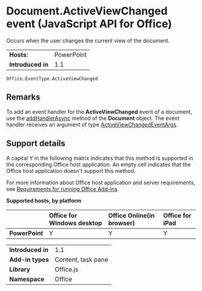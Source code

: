 
# Document.ActiveViewChanged event (JavaScript API for Office)
Occurs when the user changes the current view of the document.

|||
|:-----|:-----|
|**Hosts:**|PowerPoint|
|**Introduced in**|1.1|

```
Office.EventType.ActiveViewChanged
```


## Remarks

To add an event handler for the  **ActiveViewChanged** event of a document, use the [addHandlerAsync](../reference/shared/document/addhandlerasync-method.md) method of the **Document** object. The event handler receives an argument of type [ActiveViewChangedEventArgs](../reference/shared/document/activeviewchangedeventargs-object/documentactiveviewchangedeventargs-object.md).


## Support details
<a name="bk_support"> </a>

A capital Y in the following matrix indicates that this method is supported in the corresponding Office host application. An empty cell indicates that the Office host application doesn't support this method.

For more information about Office host application and server requirements, see [Requirements for running Office Add-ins](http://msdn.microsoft.com/library/67340567-bb9a-498c-96d3-3f52f28c16bc%28Office.15%29.aspx).


**Supported hosts, by platform**


||**Office for Windows desktop**|**Office Online(in browser)**|**Office for iPad**|
|:-----|:-----|:-----|:-----|
|**PowerPoint**|Y|Y|Y|

|||
|:-----|:-----|
|**Introduced in**|1.1|
|**Add-in types**|Content, task pane|
|**Library**|Office.js|
|**Namespace**|Office|
